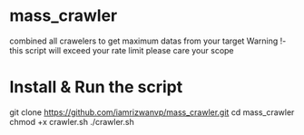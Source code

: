 # mass_crawler
combined all crawelers to get maximum datas from your target 
Warning !- this script will exceed your rate limit please care your scope


# Install & Run the script
git clone https://github.com/iamrizwanvp/mass_crawler.git
cd mass_crawler
chmod +x crawler.sh
./crawler.sh

